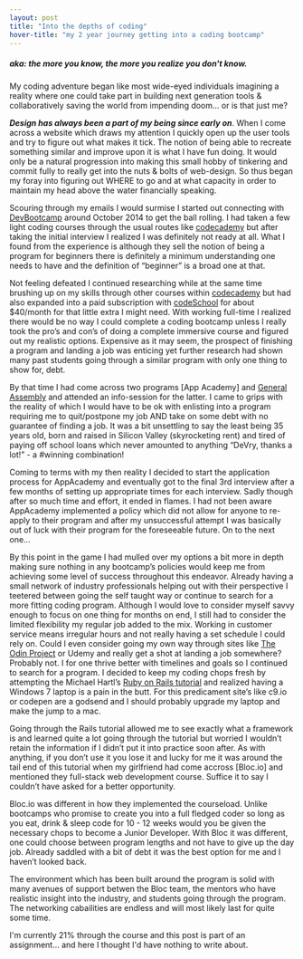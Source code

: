 ```yaml
---
layout: post
title: "Into the depths of coding"
hover-title: "my 2 year journey getting into a coding bootcamp"
---
```


##### aka: the more you know, the more you realize you don't know.

My coding adventure began like most wide-eyed individuals imagining a reality where one could take part in building next generation tools & collaboratively saving the world from impending doom... or is that just me?

_**Design has always been a part of my being since early on**_. When I come across a website which draws my attention I quickly open up the user tools and try to figure out what makes it tick. The notion of being able to recreate something similar and improve upon it is what I have fun doing. It would only be a natural progression into making this small hobby of tinkering and commit fully to really get into the nuts & bolts of web-design.
So thus began my foray into figuring out WHERE to go and at what capacity in order to maintain my head above the water financially speaking.

Scouring through my emails I would surmise I started out connecting with [DevBootcamp] around October 2014 to get the ball rolling. I had taken a few light coding courses through the usual routes like [codecademy] but after taking the initial interview I realized I was definitely not ready at all. What I found from the experience is although they sell the notion of being a program for beginners there is definitely a minimum understanding one needs to have and the definition of “beginner” is a broad one at that.

Not feeling defeated I continued researching while at the same time brushing up on my skills through other courses within [codecademy] but had also expanded into a paid subscription with [codeSchool] for about $40/month for that little extra I might need. With working full-time I realized there would be no way I could complete a coding bootcamp unless I really took the pro’s and con’s of doing a complete immersive course and figured out my realistic options. Expensive as it may seem, the prospect of finishing a program and landing a job was enticing yet further research had shown many past students going through a similar program with only one thing to show for, debt.


By that time I had come across two programs [App Academy] and [General Assembly] and attended an info-session for the latter. I came to grips with the reality of which I would have to be ok with enlisting into a program requiring me to quit/postpone my job AND take on some debt with no guarantee of finding a job. It was a bit unsettling to say the least being 35 years old, born and raised in Silicon Valley (skyrocketing rent) and tired of paying off school loans which never amounted to anything “DeVry, thanks a lot!” - a #winning combination!

Coming to terms with my then reality I decided to start the application process for AppAcademy and eventually got to the final 3rd interview after a few months of setting up appropriate times for each interview. Sadly though after so much time and effort, it ended in flames. I had not been aware AppAcademy implemented a policy which did not allow for anyone to re-apply to their program and after my unsuccessful attempt I was basically out of luck with their program for the foreseeable future. On to the next one...

By this point in the game I had mulled over my options a bit more in depth making sure nothing in any bootcamp’s policies would keep me from achieving some level of success throughout this endeavor. Already having a small network of industry professionals helping out with their perspective I teetered between going the self taught way or continue to search for a more fitting coding program. Although I would love to consider myself savvy enough to focus on one thing for months on end, I still had to consider the limited flexibility my regular job added to the mix. Working in customer service means irregular hours and not really having a set schedule I could rely on. Could I even consider going my own way through sites like [The Odin Project] or Udemy and really get a shot at landing a job somewhere? Probably not. I for one thrive better with timelines and goals so I continued to search for a program. I decided to keep my coding chops fresh by attempting the Michael Hartl’s [Ruby on Rails tutorial] and realized having a Windows 7 laptop is a pain in the butt. For this predicament site’s like c9.io or codepen are a godsend and I should probably upgrade my laptop and make the jump to a mac.

Going through the Rails tutorial allowed me to see exactly what a framework is and learned quite a lot going through the tutorial but worried I wouldn’t retain the information if I didn’t put it into practice soon after. As with anything, if you don’t use it you lose it and lucky for me it was around the tail end of this tutorial when my girlfriend had come accross [Bloc.io] and mentioned they full-stack web development course. Suffice it to say I couldn’t have asked for a better opportunity. 

Bloc.io was different in how they implemented the courseload. Unlike bootcamps who promise to create you into a full fledged coder so long as you eat, drink & sleep code for 10 - 12 weeks would you be given the necessary chops to become a Junior Developer. With Bloc it was different, one could choose between program lengths and not have to give up the day job. Already saddled with a bit of debt it was the best option for me and I haven’t looked back.

The environment which has been built around the program is solid with many avenues of support betwen the Bloc team, the mentors who have realistic insight into the industry, and students going through the program. The networking cabailities are endless and will most likely last for quite some time.

I'm currently 21% through the course and this post is part of an assignment... and here I thought I'd have nothing to write about.

[DevBootcamp]: http://www.devbootcamp.com
[codeSchool]: http://www.codeschool.com
[codecademy]: http://www.codecademy.com
[General Assembly]: http://www.generalassemb.ly
[The Odin Project]: http://www.theodinproject.com
[Ruby on Rails tutorial]: https://www.railstutorial.org/